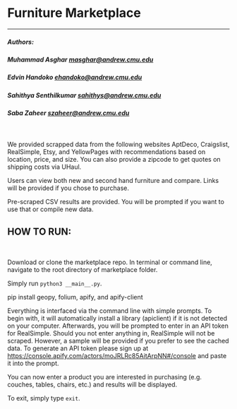 # Furniture Marketplace
-----------------------------------------------

##### Authors:
##### Muhammad Asghar masghar@andrew.cmu.edu 
##### Edvin Handoko ehandoko@andrew.cmu.edu 
##### Sahithya Senthilkumar sahithys@andrew.cmu.edu 
##### Saba Zaheer szaheer@andrew.cmu.edu
<br/>

We provided scrapped data from the following websites AptDeco, Craigslist, RealSimple, Etsy, and YellowPages with recommendations based on location, price, and size. You can also provide a zipcode to get quotes on shipping costs via UHaul. 
<br/>

Users can view both new and second hand furniture and compare. Links will be provided if you chose to purchase. 
<br/>

Pre-scraped CSV results are provided. You will be prompted if you want to use that or compile new data. 
<br/>

## HOW TO RUN: 
<br/>

Download or clone the marketplace repo. In terminal or command line, navigate to the root directory of marketplace folder.
<br/>

Simply run `python3 __main__.py`.
<br/>


pip install geopy, folium, apify, and apify-client

Everything is interfaced via the command line with simple prompts. To begin with, it will automatically install a library (apiclient) if it is not detected on your computer. Afterwards, you will be prompted to enter in an API token for RealSimple. Should you not enter anything in, RealSimple will not be scraped. However, a sample will be provided if you prefer to see the cached data. To generate an API token please sign up at https://console.apify.com/actors/moJRLRc85AitArpNN#/console and paste it into the prompt. 
<br/>

You can now enter a product you are interested in purchasing (e.g. couches, tables, chairs, etc.) and results will be displayed. 
<br/>

To exit, simply type `exit`.
